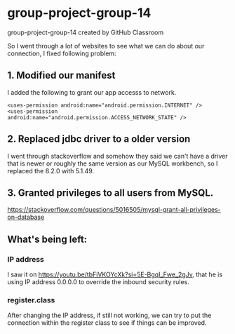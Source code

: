 # group-project-group-14
group-project-group-14 created by GitHub Classroom

So I went through a lot of websites to see what we can do about our connection, I fixed following problem:

## 1. Modified our manifest
I added the following to grant our app accesss to network.
````text
<uses-permission android:name="android.permission.INTERNET" />
<uses-permission android:name="android.permission.ACCESS_NETWORK_STATE" />
````

## 2. Replaced jdbc driver to a older version
I went through stackoverflow and somehow they said we can't have a driver that is newer or roughly the same version as our MySQL workbench, so I replaced the 8.2.0 with 5.1.49.

## 3. Granted privileges to all users from MySQL.
https://stackoverflow.com/questions/5016505/mysql-grant-all-privileges-on-database

## What's being left:
### IP address
I saw it on https://youtu.be/tbFiVKOYcXk?si=5E-BgqI_Fwe_2gJv, that he is using IP address 0.0.0.0 to override the inbound security rules.

### register.class
After changing the IP address, if still not working, we can try to put the connection within the register class to see if things can be improved.


